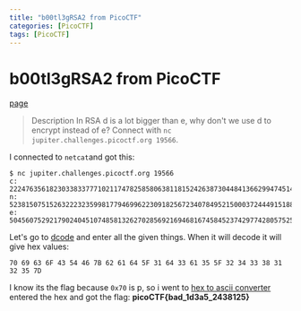 ```yaml
---
title: "b00tl3gRSA2 from PicoCTF"
categories: [PicoCTF]
tags: [PicoCTF]
---
```

# b00tl3gRSA2 from PicoCTF
[page](https://play.picoctf.org/practice/challenge/2?category=2&difficulty=2&page=2)
>Description
>In RSA d is a lot bigger than e, why don't we use d to encrypt instead of e? Connect with `nc jupiter.challenges.picoctf.org 19566`.

I connected to `netcat`and got this:
```
$ nc jupiter.challenges.picoctf.org 19566
c: 22247635618230338337771021174782585806381181524263873044841366299474514068058193546224093093822052165901663484246863459188458235605253463663659456395236240652573755983365987442551346855119133874929215042586088857536863074766499055411675664757288636899302650797238369258182392084458586129219175085029088626147
n: 52381507515263222323599817794699622309182567234078495215000372444915188865143657734007101342711193940485970817778941170332944637755994887410208371183108504634070683215194080054898949910558738697872533090585092788459789550485992529056888975972206017849770575489601848949953696450153112859922179126086674776421
e: 50456075292179024045107485813262702856921694681674584523742977428057525408224191303117327518236603004028233910382669304374294354216098467315129378153520496300403040282674275694990409924572347074884980366281158702671647939687863240236753747429310833032683088073663417411240957069795454844521722044674193519873
```
Let's go to [dcode](https://www.dcode.fr/rsa-cipher) and enter all the given things. When it will decode it will give hex values:
```
70 69 63 6F 43 54 46 7B 62 61 64 5F 31 64 33 61 35 5F 32 34 33 38 31 32 35 7D
```
I know its the flag because `0x70` is p, so i went to [hex to ascii converter](https://www.rapidtables.com/convert/number/hex-to-ascii.html)  entered the hex and got the flag:
**picoCTF{bad_1d3a5_2438125}**
